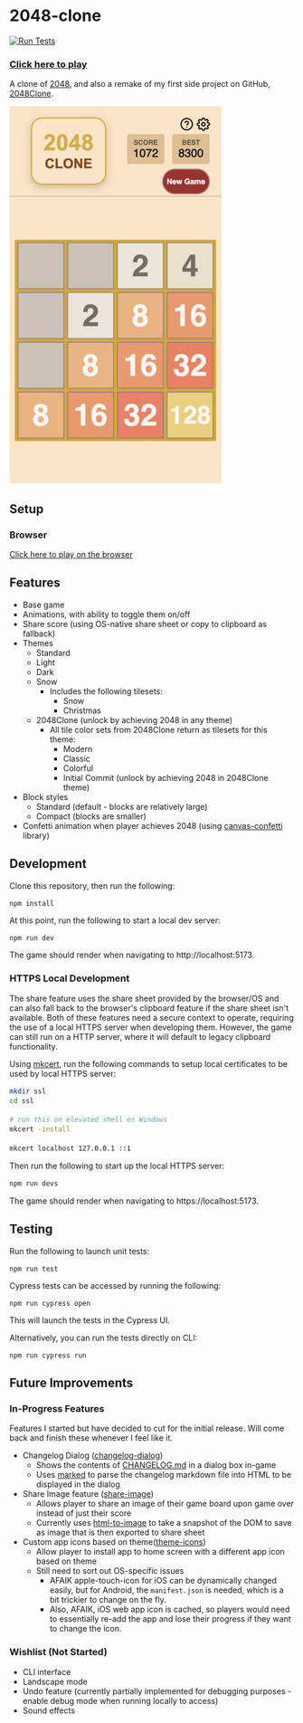 # 2048-clone

[![Run Tests](https://github.com/Coteh/2048-clone/actions/workflows/run-tests.yml/badge.svg)](https://github.com/Coteh/2048-clone/actions/workflows/run-tests.yml)

### [**Click here to play**](https://coteh.github.io/2048-clone)

A clone of [2048](https://play2048.co/), and also a remake of my first side project on GitHub, [2048Clone](https://github.com/Coteh/2048Clone).

![Browser Game Screenshot](screenshot.png "Browser Game Screenshot")

## Setup

### Browser

[Click here to play on the browser](https://coteh.github.io/2048-clone)

## Features

- Base game
- Animations, with ability to toggle them on/off
- Share score (using OS-native share sheet or copy to clipboard as fallback)
- Themes
    - Standard
    - Light
    - Dark
    - Snow
        - Includes the following tilesets:
            - Snow
            - Christmas
    - 2048Clone (unlock by achieving 2048 in any theme)
        - All tile color sets from 2048Clone return as tilesets for this theme:
            - Modern
            - Classic
            - Colorful
            - Initial Commit (unlock by achieving 2048 in 2048Clone theme)
- Block styles
    - Standard (default - blocks are relatively large)
    - Compact (blocks are smaller)
- Confetti animation when player achieves 2048 (using [canvas-confetti](https://github.com/catdad/canvas-confetti) library)

## Development

Clone this repository, then run the following:

```
npm install
```

At this point, run the following to start a local dev server:

```sh
npm run dev
```

The game should render when navigating to http://localhost:5173.

### HTTPS Local Development

The share feature uses the share sheet provided by the browser/OS and can also fall back to the browser's clipboard feature if the share sheet isn't available. Both of these features need a secure context to operate, requiring the use of a local HTTPS server when developing them. However, the game can still run on a HTTP server, where it will default to legacy clipboard functionality.

Using [mkcert](https://github.com/FiloSottile/mkcert), run the following commands to setup local certificates to be used by local HTTPS server:

```sh
mkdir ssl
cd ssl

# run this on elevated shell on Windows
mkcert -install

mkcert localhost 127.0.0.1 ::1
```

Then run the following to start up the local HTTPS server:

```sh
npm run devs
```

The game should render when navigating to https://localhost:5173.

## Testing

Run the following to launch unit tests:

```
npm run test
```

Cypress tests can be accessed by running the following:

```
npm run cypress open
```

This will launch the tests in the Cypress UI. 

Alternatively, you can run the tests directly on CLI:

```
npm run cypress run
```

## Future Improvements

### In-Progress Features

Features I started but have decided to cut for the initial release. Will come back and finish these whenever I feel like it.

- Changelog Dialog ([changelog-dialog](https://github.com/Coteh/2048-clone/tree/changelog-dialog))
    - Shows the contents of [CHANGELOG.md](CHANGELOG.md) in a dialog box in-game
    - Uses [marked](https://github.com/markedjs/marked) to parse the changelog markdown file into HTML to be displayed in the dialog
- Share Image feature ([share-image](https://github.com/Coteh/2048-clone/tree/share-image))
    - Allows player to share an image of their game board upon game over instead of just their score
    - Currently uses [html-to-image](https://github.com/bubkoo/html-to-image) to take a snapshot of the DOM to save as image that is then exported to share sheet
- Custom app icons based on theme([theme-icons](https://github.com/Coteh/2048-clone/tree/theme-icons))
    - Allow player to install app to home screen with a different app icon based on theme
    - Still need to sort out OS-specific issues
        - AFAIK apple-touch-icon for iOS can be dynamically changed easily, but for Android, the `manifest.json` is needed, which is a bit trickier to change on the fly.
        - Also, AFAIK, iOS web app icon is cached, so players would need to essentially re-add the app and lose their progress if they want to change the icon.

### Wishlist (Not Started)

- CLI interface
- Landscape mode
- Undo feature (currently partially implemented for debugging purposes - enable debug mode when running locally to access)
- Sound effects
